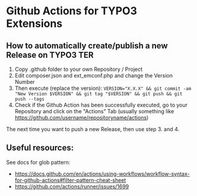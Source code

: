 # Github Actions for TYPO3 Extensions

## How to automatically create/publish a new Release on TYPO3 TER
1. Copy .github folder to your own Repository / Project
2. Edit composer.json and ext_emconf.php and change the Version Number
3. Then execute (replace the version): `VERSION="X.X.X" && git commit -am "New Version $VERSION" && git tag "$VERSION" && git push && git push --tags`
4. Check if the Github Action has been successfully executed, go to your Repository and click on the "Actions" Tab (usually something like https://github.com/username/repositoryname/actions)

The next time you want to push a new Release, then use step 3. and 4.

## Useful resources: 
See docs for glob pattern: 

- https://docs.github.com/en/actions/using-workflows/workflow-syntax-for-github-actions#filter-pattern-cheat-sheet
- https://github.com/actions/runner/issues/1699

